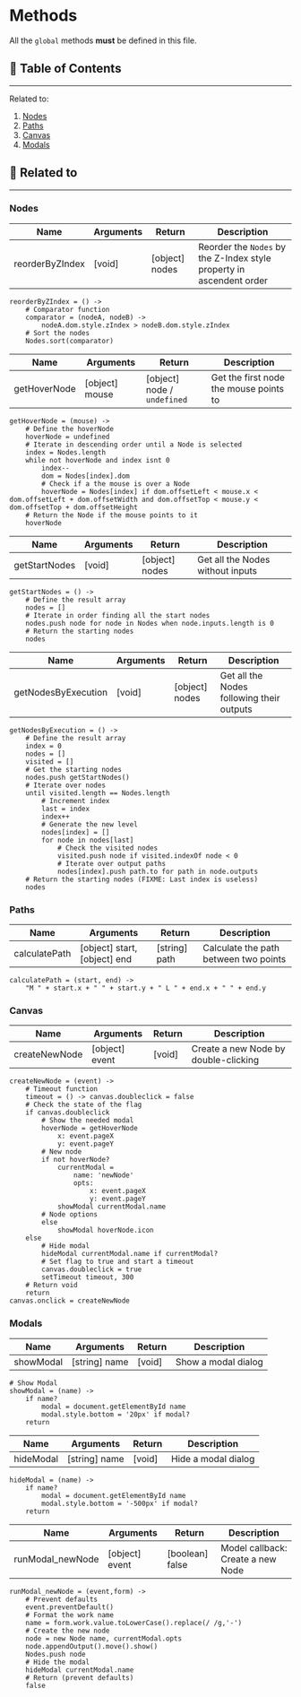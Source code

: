 # Methods

All the `global` methods **must** be defined in this file.

## 📜 Table of Contents
---
Related to:
1. [Nodes](#Nodes)
2. [Paths](#Paths)
3. [Canvas](#Canvas)
4. [Modals](#Modals)

## 🧵 Related to
---

### Nodes

| Name | Arguments | Return | Description |
| --- | --- | --- | --- |
| reorderByZIndex | [void] | [object] nodes | Reorder the `Nodes` by the Z-Index style property in ascendent order |

    reorderByZIndex = () ->
        # Comparator function
        comparator = (nodeA, nodeB) ->
            nodeA.dom.style.zIndex > nodeB.dom.style.zIndex
        # Sort the nodes
        Nodes.sort(comparator)

| Name | Arguments | Return | Description |
| --- | --- | --- | --- |
| getHoverNode | [object] mouse | [object] node / `undefined` | Get the first node the mouse points to |

    getHoverNode = (mouse) ->
        # Define the hoverNode
        hoverNode = undefined
        # Iterate in descending order until a Node is selected
        index = Nodes.length
        while not hoverNode and index isnt 0
            index--
            dom = Nodes[index].dom
            # Check if a the mouse is over a Node
            hoverNode = Nodes[index] if dom.offsetLeft < mouse.x < dom.offsetLeft + dom.offsetWidth and dom.offsetTop < mouse.y < dom.offsetTop + dom.offsetHeight
        # Return the Node if the mouse points to it
        hoverNode

| Name | Arguments | Return | Description |
| --- | --- | --- | --- |
| getStartNodes | [void] | [object] nodes | Get all the Nodes without inputs |

    getStartNodes = () ->
        # Define the result array
        nodes = []
        # Iterate in order finding all the start nodes
        nodes.push node for node in Nodes when node.inputs.length is 0
        # Return the starting nodes
        nodes

| Name | Arguments | Return | Description |
| --- | --- | --- | --- |
| getNodesByExecution | [void] | [object] nodes | Get all the Nodes following their outputs |

    getNodesByExecution = () ->
        # Define the result array
        index = 0
        nodes = []
        visited = []
        # Get the starting nodes
        nodes.push getStartNodes()
        # Iterate over nodes
        until visited.length == Nodes.length
            # Increment index
            last = index
            index++
            # Generate the new level
            nodes[index] = []
            for node in nodes[last]
                # Check the visited nodes
                visited.push node if visited.indexOf node < 0
                # Iterate over output paths
                nodes[index].push path.to for path in node.outputs
        # Return the starting nodes (FIXME: Last index is useless)
        nodes

### Paths

| Name | Arguments | Return | Description |
| --- | --- | --- | --- |
| calculatePath | [object] start, [object] end | [string] path | Calculate the path between two points |

    calculatePath = (start, end) ->
        "M " + start.x + " " + start.y + " L " + end.x + " " + end.y

### Canvas

| Name | Arguments | Return | Description |
| --- | --- | --- | --- |
| createNewNode | [object] event | [void] | Create a new Node by double-clicking |

    createNewNode = (event) ->
        # Timeout function
        timeout = () -> canvas.doubleclick = false
        # Check the state of the flag
        if canvas.doubleclick
            # Show the needed modal
            hoverNode = getHoverNode
                x: event.pageX
                y: event.pageY
            # New node
            if not hoverNode?
                currentModal =
                    name: 'newNode'
                    opts:
                        x: event.pageX
                        y: event.pageY
                showModal currentModal.name
            # Node options
            else
                showModal hoverNode.icon
        else
            # Hide modal
            hideModal currentModal.name if currentModal?
            # Set flag to true and start a timeout
            canvas.doubleclick = true
            setTimeout timeout, 300
        # Return void
        return
    canvas.onclick = createNewNode

### Modals

| Name | Arguments | Return | Description |
| --- | --- | --- | --- |
| showModal | [string] name | [void] | Show a modal dialog |

    # Show Modal
    showModal = (name) ->
        if name?
            modal = document.getElementById name
            modal.style.bottom = '20px' if modal?
        return

| Name | Arguments | Return | Description |
| --- | --- | --- | --- |
| hideModal | [string] name | [void] | Hide a modal dialog |

    hideModal = (name) ->
        if name?
            modal = document.getElementById name
            modal.style.bottom = '-500px' if modal?
        return

| Name | Arguments | Return | Description |
| --- | --- | --- | --- |
| runModal_newNode | [object] event | [boolean] false | Model callback: Create a new Node |

    runModal_newNode = (event,form) ->
        # Prevent defaults
        event.preventDefault()
        # Format the work name
        name = form.work.value.toLowerCase().replace(/ /g,'-')
        # Create the new node
        node = new Node name, currentModal.opts
        node.appendOutput().move().show()
        Nodes.push node
        # Hide the modal
        hideModal currentModal.name
        # Return (prevent defaults)
        false
